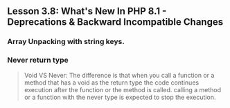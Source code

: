 ## Lesson 3.8: What's New In PHP 8.1 - Deprecations & Backward Incompatible Changes

### Array Unpacking with string keys.

### Never return type

> Void VS Never:
> The difference is that when you call a function or a method that has a void 
> as the return type the code continues execution after the function or the
> method is called. calling a method or a function with the never type is expected
> to stop the execution.